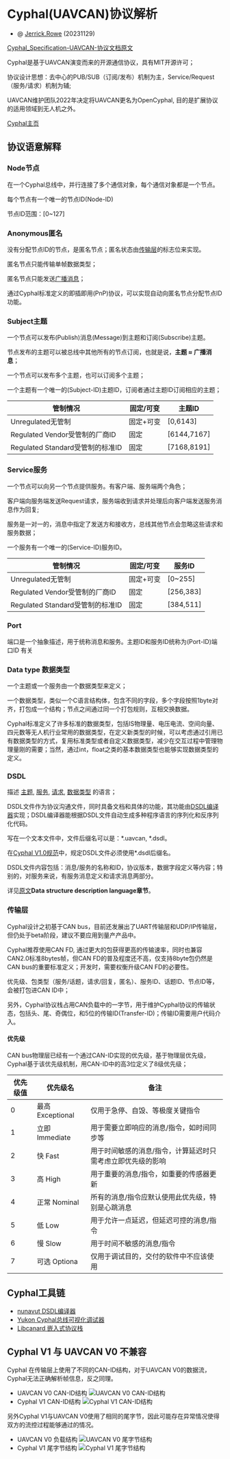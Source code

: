 
# Cyphal(UAVCAN)协议解析

- @ [Jerrick.Rowe](https://github.com/JerrickRowe) (20231129)

[Cyphal_Specification-UAVCAN-协议文档原文](./Cyphal_Specification-UAVCAN-协议文档.pdf)

Cyphal是基于UAVCAN演变而来的开源通信协议，具有MIT开源许可；

协议设计思想：去中心的PUB/SUB（订阅/发布）机制为主，Service/Request（服务/请求）机制为辅;

UAVCAN维护团队2022年决定将UAVCAN更名为OpenCyphal, 目的是扩展协议的适用领域到无人机之外。

[Cyphal主页](https://opencyphal.org/)

## 协议语意解释

### Node节点

在一个Cyphal总线中，并行连接了多个通信对象，每个通信对象都是一个节点。

每个节点有一个唯一的节点ID(Node-ID)

节点ID范围：[0~127]

### Anonymous匿名

没有分配节点ID的节点，是匿名节点；匿名状态由[传输层](#传输层)的标志位来实现。

匿名节点只能传输单帧数据类型；

匿名节点只能发送[广播消息](#subject主题)；

通过Cyphal标准定义的即插即用(PnP)协议，可以实现自动向匿名节点分配节点ID功能。

### Subject主题

一个节点可以发布(Publish)消息(Message)到主题和订阅(Subscribe)主题。

节点发布的主题可以被总线中其他所有的节点订阅，也就是说，**主题 ≈ 广播消息**；

一个节点可以发布多个主题，也可以订阅多个主题；

一个主题有一个唯一的(Subject-ID)主题ID，订阅者通过主题ID订阅相应的主题；

| 管制情况                         | 固定/可变 | 主题ID      |
| -------------------------------- | --------- | ----------- |
| Unregulated无管制                | 固定+可变 | [0,6143]    |
| Regulated Vendor受管制的厂商ID   | 固定      | [6144,7167] |
| Regulated Standard受管制的标准ID | 固定      | [7168,8191] |

### Service服务

一个节点可以向另一个节点提供服务。有客户端、服务端两个角色；

客户端向服务端发送Request请求，服务端收到请求并处理后向客户端发送服务消息作为回复;

服务是一对一的，消息中指定了发送方和接收方，总线其他节点会忽略这些请求和服务数据；

一个服务有一个唯一的(Service-ID)服务ID。

| 管制情况                         | 固定/可变 | 服务ID    |
| -------------------------------- | --------- | --------- |
| Unregulated无管制                | 固定+可变 | [0~255]   |
| Regulated Vendor受管制的厂商ID   | 固定      | [256,383] |
| Regulated Standard受管制的标准ID | 固定      | [384,511] |

### Port

端口是一个抽象描述，用于统称消息和服务。主题ID和服务ID统称为(Port-ID)端口ID
有关

### Data type 数据类型

一个主题或一个服务由一个数据类型来定义；

一个数据类型，类似一个C语言结构体，包含不同的字段，多个字段按照1byte对齐，打包成一个结构；节点之间通过同一个打包规则，互相交换数据。

Cyphal标准定义了许多标准的数据类型，包括IS物理量、电压电流、空间向量、四元数等无人机行业常用的数据类型，在定义新类型的时候，可以考虑通过引用已有数据类型的方式，复用标准类型或者自定义数据类型，减少在交互过程中管理物理量刚的需要；当然，通过int，float之类的基本数据类型也能够实现数据类型的定义。

### DSDL

描述 [主题](#subject主题), [服务](#service服务), [请求](#service服务), [数据类型](#data-type-数据类型) 的语言；

DSDL文件作为协议沟通文件，同时具备文档和具体的功能，其功能由[DSDL编译器](https://github.com/OpenCyphal/nunavut)实现；DSDL编译器能根据DSDL文件自动生成多种程序语言的序列化和反序列化代码。

写在一个文本文件中，文件后缀名可以是：\*.uavcan, \*.dsdl。

在[Cyphal V1.0规范](./Cyphal_Specification-UAVCAN-协议文档.pdf)中，规定DSDL文件必须使用\*.dsdl后缀名。

DSDL文件内容包括：消息/服务的名称和ID，协议版本，数据字段定义等内容；特别的，对服务来说，有服务消息定义和请求消息两部分。

详见[原文](./Cyphal_Specification-UAVCAN-协议文档.pdf)**Data structure description language章节**。

### 传输层

Cyphal设计之初基于CAN bus，目前还发展出了UART传输层和UDP/IP传输层，但仍处于beta阶段，建议不要应用到量产产品中。

Cyphal推荐使用CAN FD, 通过更大的包获得更高的传输速率，同时也兼容CAN2.0标准8bytes帧，但CAN FD的普及程度还不高，仅支持8byte包仍然是CAN bus的重要标准定义；开发时，需要权衡升级CAN FD的必要性。

优先级、包类型（服务/话题，请求/回复，匿名）、服务ID、话题ID、节点ID等，会被打包进CAN ID中；

另外，Cyphal协议栈占用CAN负载中的一字节，用于维护Cyphal协议的传输状态，包括头、尾、奇偶位，和5位的传输ID(Transfer-ID)；传输ID需要用户代码介入。

#### 优先级

CAN bus物理层已经有一个通过CAN-ID实现的优先级，基于物理层优先级，Cyphal基于该优先级机制，用CAN-ID中的高3位定义了8级优先级；

| 优先级值 | 优先级名         | 备注                                                        |
| -------- | ---------------- | ----------------------------------------------------------- |
| 0        | 最高 Exceptional | 仅用于急停、自毁、等极度关键指令                            |
| 1        | 立即 Immediate   | 用于需要立即响应的消息/指令，如时间同步等                   |
| 2        | 快   Fast        | 用于时间敏感的消息/指令，计算延迟时只需考虑立即优先级的影响 |
| 3        | 高   High        | 用于重要的消息/指令，如重要的传感器更新                     |
| 4        | 正常 Nominal     | 所有的消息/指令应默认使用此优先级，特别是心跳消息           |
| 5        | 低   Low         | 用于允许一点延迟，但延迟可控的消息/指令                     |
| 6        | 慢   Slow        | 用于时间不敏感的消息/指令                                   |
| 7        | 可选 Optiona     | 仅用于调试目的，交付的软件中不应该使用                      |

## Cyphal工具链

- [nunavut DSDL编译器](https://github.com/OpenCyphal/nunavut)
- [Yukon Cyphal总线可视化调试器](https://github.com/OpenCyphal/yukon)
- [Libcanard 嵌入式协议栈](https://github.com/OpenCyphal/libcanard)

## Cyphal V1 与 UAVCAN V0 不兼容

Cyphal 在传输层上使用了不同的CAN-ID结构，对于UAVCAN V0的数据流，Cyphal无法正确解析帧信息，反之同理。

- UAVCAN V0 CAN-ID结构
    ![UAVCAN V0 CAN-ID结构](./UAVCAN_V0_CAN_ID.png)
- Cyphal V1 CAN-ID结构
    ![Cyphal V1 CAN-ID结构](./Cyphal_V1_CAN_ID.png)

另外Cyphal V1与UAVCAN V0使用了相同的尾字节，因此可能存在异常情况使得双方的流控过程能够通过的情况。

- UAVCAN V0 负载结构
    ![UAVCAN V0 尾字节结构](./UAVCAN_V0_CAN_PAYLOAD.png)
- Cyphal V1 尾字节结构
    ![Cyphal V1 尾字节结构](./Cyphal_V1_CAN_TAIL_BYTE.png)

